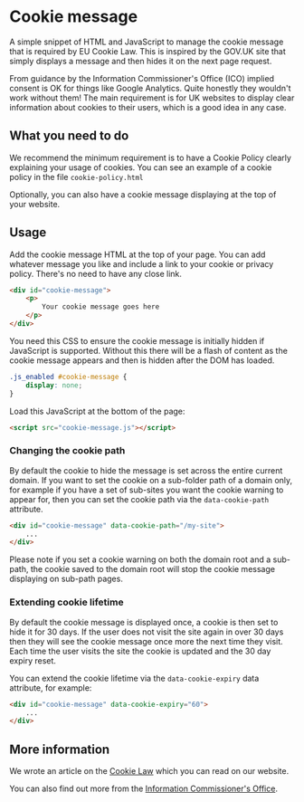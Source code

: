# Cookie message 

A simple snippet of HTML and JavaScript to manage the cookie message that is required by EU Cookie Law. This is inspired
by the GOV.UK site that simply displays a message and then hides it on the next page request.

From guidance by the Information Commissioner's Office (ICO) implied consent is OK for things like Google Analytics. Quite 
honestly they wouldn't work without them! The main requirement is for UK websites to display clear information about cookies to their users, 
which is a good idea in any case.

## What you need to do

We recommend the minimum requirement is to have a Cookie Policy clearly explaining your usage of cookies. You can see an example
of a cookie policy in the file `cookie-policy.html`

Optionally, you can also have a cookie message displaying at the top of your website. 

## Usage

Add the cookie message HTML at the top of your page. You can add whatever message you like and include a link to your 
cookie or privacy policy. There's no need to have any close link.

```html
<div id="cookie-message">
    <p>
        Your cookie message goes here
    </p>
</div>
```

You need this CSS to ensure the cookie message is initially hidden if JavaScript is supported. Without this there will be 
a flash of content as the cookie message appears and then is hidden after the DOM has loaded.

```css
.js_enabled #cookie-message {
    display: none;
}
```

Load this JavaScript at the bottom of the page:

```html
<script src="cookie-message.js"></script>
```

### Changing the cookie path

By default the cookie to hide the message is set across the entire current domain. If you want to set the cookie on a sub-folder 
path of a domain only, for example if you have a set of sub-sites you want the cookie warning to appear for, then you can 
set the cookie path via the `data-cookie-path` attribute. 

```html
<div id="cookie-message" data-cookie-path="/my-site">
    ...
</div>
``` 

Please note if you set a cookie warning on both the domain root and a sub-path, the cookie saved to the domain root will stop
the cookie message displaying on sub-path pages.

### Extending cookie lifetime

By default the cookie message is displayed once, a cookie is then set to hide it for 30 days. If the user does not visit 
the site again in over 30 days then they will see the cookie message once more the next time they visit. Each time the user 
visits the site the cookie is updated and the 30 day expiry reset.

You can extend the cookie lifetime via the `data-cookie-expiry` data attribute, for example:

```html
<div id="cookie-message" data-cookie-expiry="60">
    ...
</div>
```

## More information

We wrote an article on the [Cookie Law](http://www.studio24.net/blog/clarification-on-cookie-law/) which you can read on our website.

You can also find out more from the [Information Commissioner's Office](https://ico.org.uk/for-organisations/guide-to-pecr/cookies-and-similar-technologies/). 